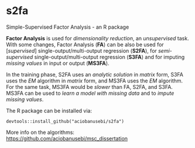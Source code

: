 # s2fa
Simple-Supervised Factor Analysis - an R package

**Factor Analysis** is used for *dimensionality reduction*, an *unsupervised* task. With some changes, Factor Analysis (**FA**) can be also be used for [*supervised*] single-output/multi-output regression (**S2FA**), for *semi-supervised* single-output/multi-output regression (**S3FA**) and for imputing *missing values* in input or output (**MS3FA**). 

In the training phase, S2FA uses an *analytic solution* in *matrix* form, S3FA uses the *EM* algorithm in *matrix* form, and MS3FA uses the *EM* algorithm. For the same task, MS3FA would be *slower* than FA, S2FA, and S3FA. MS3FA can be used to *learn a model with missing data* and to *impute missing values*.

The R package can be installed via:

```
devtools::install_github("aciobanusebi/s2fa")
```

More info on the algorithms: https://github.com/aciobanusebi/msc_dissertation
